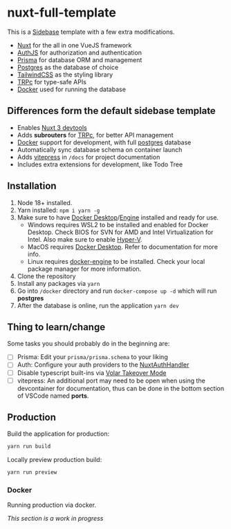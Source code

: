 # nuxt-full-template

This is a [Sidebase](https://sidebase.io/) template with a few extra modifications.

-   [Nuxt](https://nuxt.com) for the all in one VueJS framework
-   [AuthJS](https://authjs.dev) for authorization and authentication
-   [Prisma](https://prisma.io) for database ORM and management
-   [Postgres](https://www.postgresql.org/) as the database of choice
-   [TailwindCSS](https://tailwindcss.com) as the styling library
-   [TRPc](https://trpc.io) for type-safe APIs
-   [Docker](https://www.docker.com/) used for running the database

## Differences form the default sidebase template

-   Enables [Nuxt 3 devtools](https://github.com/nuxt/devtools#installation)
-   Adds **subrouters** for [TRPc](https://trpc.io), for better API management
-   [Docker](https://www.docker.com/) support for development, with full [postgres](https://www.postgresql.org/) database
-   Automatically sync database schema on container launch
-   Adds [vitepress](https://vitepress.dev) in `/docs` for project documentation
-   Includes extra extensions for development, like Todo Tree

## Installation

1. Node 18+ installed.
2. Yarn installed: `npm i yarn -g`
3. Make sure to have [Docker Desktop](https://www.docker.com/products/docker-desktop/)/[Engine](https://docs.docker.com/engine/) installed and ready for use.
    - Windows requires WSL2 to be installed and enabled for Docker Desktop. Check BIOS for SVN for AMD and Intel Virtualization for Intel. Also make sure to enable [Hyper-V](https://learn.microsoft.com/en-us/virtualization/hyper-v-on-windows/quick-start/enable-hyper-v).
    - MacOS requires [Docker Desktop](https://www.docker.com/products/docker-desktop/). Refer to documentation for more info.
    - Linux requires [docker-engine](https://docs.docker.com/engine/install/) to be installed. Check your local package manager for more information.
4. Clone the repository
5. Install any packages via `yarn`
6. Go into `/docker` directory and run `docker-compose up -d` which will run **postgres**
7. After the database is online, run the application `yarn dev`

## Thing to learn/change

Some tasks you should probably do in the beginning are:

-   [ ] Prisma: Edit your `prisma/prisma.schema` to your liking
-   [ ] Auth: Configure your auth providers to the [NuxtAuthHandler](./server/api/auth/[...].ts)
-   [ ] Disable typescript built-ins via [Volar Takeover Mode](https://vuejs.org/guide/typescript/overview.html#volar-takeover-mode)
-   [ ] vitepress: An additional port may need to be open when using the devcontainer for documentation, thus can be done in the bottom section of VSCode named **ports**.

## Production

Build the application for production:

```bash
yarn run build
```

Locally preview production build:

```bash
yarn run preview
```

### Docker

Running production via docker.

_This section is a work in progress_
